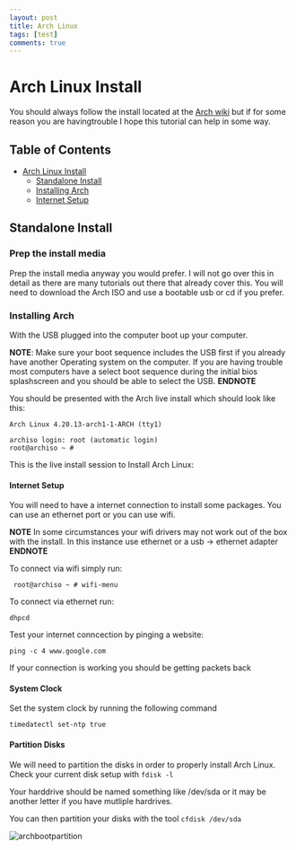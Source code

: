 ```yaml
---
layout: post
title: Arch Linux
tags: [test]
comments: true
---
```


# Arch Linux Install

You should always follow the install located at the [Arch wiki](https://wiki.archlinux.org/index.php/installation_guide) but if for some reason you are havingtrouble I hope this tutorial can help in some way.
## Table of Contents
* [Arch Linux Install](#Arch-Linux-Install)
  * [Standalone Install](#Standalone-Install)
  * [Installing Arch](#Installing-Arch)
  * [Internet Setup](#Internet-Setup)


## Standalone Install
### Prep the install media
Prep the install media anyway you would prefer. I will not go over this in detail as there are many tutorials out there that already cover this. You will need to download the Arch ISO and use a bootable usb or cd if you prefer. 

### Installing Arch
With the USB plugged into the computer boot up your computer.

**NOTE**:
Make sure your boot sequence includes the USB first if you already have another Operating system on the computer. If you are having trouble most computers have a select boot sequence during the initial bios splashscreen and you should be able to select the USB.
**ENDNOTE**

You should be presented with the Arch live install which should look like this:
```
Arch Linux 4.20.13-arch1-1-ARCH (tty1)

archiso login: root (automatic login)
root@archiso ~ #
```
This is the live install session to Install Arch Linux:

#### Internet Setup
You will need to have a internet connection to install some packages. You can use an ethernet port or you can use wifi.

**NOTE** 
In some circumstances your wifi drivers may not work out of the box with the install. In this instance use ethernet or a usb -> ethernet adapter
**ENDNOTE**

To connect via wifi simply run:

``` root@archiso ~ # wifi-menu```

To connect via ethernet run:

```dhpcd```

Test your internet conncection by pinging a website:

```ping -c 4 www.google.com```
 
If your connection is working you should be getting packets back

#### System Clock

Set the system clock by running the following command

```timedatectl set-ntp true```

#### Partition Disks
We will need to partition the disks in order to properly install Arch Linux.
Check your current disk setup with ```fdisk -l```

Your harddrive should be named something like /dev/sda or it may be another letter if you have mutliple hardrives.

You can then partition your disks with the tool ```cfdisk /dev/sda```

![archbootpartition](https://s3-media3.fl.yelpcdn.com/bphoto/cQ1Yoa75m2yUFFbY2xwuqw/348s.jpg)

